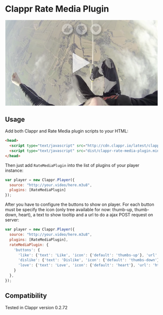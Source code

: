 # Clappr Rate Media Plugin

![Screenshot](screenshot.png)

## Usage

Add both Clappr and Rate Media plugin scripts to your HTML:

```html
<head>
  <script type="text/javascript" src="http://cdn.clappr.io/latest/clappr.min.js"></script>
  <script type="text/javascript" src="dist/clappr-rate-media-plugin.min.js"></script>
</head>
```

Then just add `RateMediaPlugin` into the list of plugins of your player instance:

```javascript
var player = new Clappr.Player({
  source: "http://your.video/here.m3u8",
  plugins: [RateMediaPlugin]
});
```

After you have to configure the buttons to show on player. For each button must be specify the icon 
(only tree available for now: thumb-up, thumb-down, heart), a text to show tooltip and a url to do a ajax POST 
request on server:

```javascript
var player = new Clappr.Player({
  source: "http://your.video/here.m3u8",
  plugins: [RateMediaPlugin],
  rateMediaPlugin: {
    'buttons': {
      'like': {'text': 'Like', 'icon': {'default': 'thumbs-up'}, 'url': 'http://www.myserver.com/rate?like=1'},
      'dislike': {'text': 'Dislike', 'icon': {'default': 'thumbs-down'}, 'url': 'http://www.myserver.com/rate?dislike=1'},
      'love': {'text': 'Love', 'icon': {'default': 'heart'}, 'url': 'http://www.myserver.com/rate?love=1'}
    }
  },
});
```

## Compatibility

Tested in Clappr version 0.2.72
